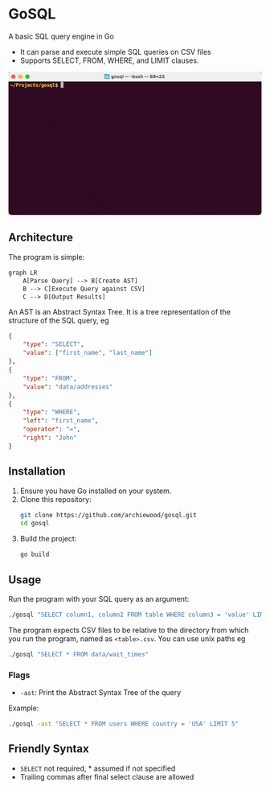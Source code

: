 # GoSQL

A basic SQL query engine in Go 
- It can parse and execute simple SQL queries on CSV files
- Supports SELECT, FROM, WHERE, and LIMIT clauses.

![Terminal Demo](img/terminal.gif)

## Architecture

The program is simple:
```mermaid
graph LR
    A[Parse Query] --> B[Create AST]
    B --> C[Execute Query against CSV]
    C --> D[Output Results]
```

An AST is an Abstract Syntax Tree. It is a tree representation of the structure of the SQL query, eg

```json
{
    "type": "SELECT",
    "value": ["first_name", "last_name"]
},
{
    "type": "FROM",
    "value": "data/addresses"
},
{
    "type": "WHERE",
    "left": "first_name",
    "operator": "=",
    "right": "John"
}
```


## Installation

1. Ensure you have Go installed on your system.
2. Clone this repository:
   ```bash
   git clone https://github.com/archiewood/gosql.git
   cd gosql
   ```
3. Build the project:
   ```bash
   go build
   ```

## Usage

Run the program with your SQL query as an argument:

```bash
./gosql "SELECT column1, column2 FROM table WHERE column3 = 'value' LIMIT 10"
```

The program expects CSV files to be relative to the directory from which you run the program, named as `<table>.csv`. You can use unix paths eg 

```bash
./gosql "SELECT * FROM data/wait_times"
```

### Flags

- `-ast`: Print the Abstract Syntax Tree of the query

Example:
```bash
./gosql -ast "SELECT * FROM users WHERE country = 'USA' LIMIT 5"
```

## Friendly Syntax
- `SELECT` not required, * assumed if not specified
- Trailing commas after final select clause are allowed